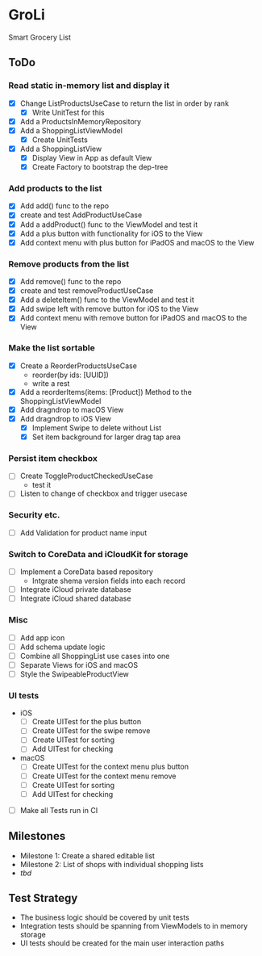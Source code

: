 # GroLi
Smart Grocery List

## ToDo
### Read static in-memory list and display it
- [x] Change ListProductsUseCase to return the list in order by rank
  - [x] Write UnitTest for this
- [x] Add a ProductsInMemoryRepository
- [x] Add a ShoppingListViewModel
  - [x] Create UnitTests
- [x] Add a ShoppingListView
  - [x] Display View in App as default View
  - [x] Create Factory to bootstrap the dep-tree
 
### Add products to the list
- [x] Add add() func to the repo
- [x] create and test AddProductUseCase
- [x] Add a addProduct() func to the ViewModel and test it
- [x] Add a plus button with functionality for iOS to the View
- [x] Add context menu with plus button for iPadOS and macOS to the View

### Remove products from the list
- [x] Add remove() func to the repo
- [x] create and test removeProductUseCase
- [x] Add a deleteItem() func to the ViewModel and test it
- [x] Add swipe left with remove button for iOS to the View
- [x] Add context menu with remove button for  iPadOS and macOS to the View

### Make the list sortable
- [x] Create a ReorderProductsUseCase
  - reorder(by ids: [UUID])
  - write a rest
- [x] Add a reorderItems(items: [Product]) Method to the ShoppingListViewModel
- [x] Add dragndrop to macOS View
- [x] Add dragndrop to iOS View
  - [x] Implement Swipe to delete without List
  - [x] Set item background for larger drag tap area
  
### Persist item checkbox
- [ ] Create ToggleProductCheckedUseCase
  - test it
- [ ] Listen to change of checkbox and trigger usecase

### Security etc.
- [ ] Add Validation for product name input

### Switch to CoreData and iCloudKit for storage
- [ ] Implement a CoreData based repository
  - Intgrate shema version fields into each record
- [ ] Integrate iCloud private database
- [ ] Integrate iCloud shared database

### Misc
- [ ] Add app icon
- [ ] Add schema update logic
- [ ] Combine all ShoppingList use cases into one
- [ ] Separate Views for iOS and macOS
- [ ] Style the SwipeableProductView

### UI tests
- iOS
  - [ ] Create UITest for the plus button
  - [ ] Create UITest for the swipe remove
  - [ ] Create UITest for sorting
  - [ ] Add UITest for checking
- macOS
  - [ ] Create UITest for the context menu plus button
  - [ ] Create UITest for the context menu remove
  - [ ] Create UITest for sorting
  - [ ] Add UITest for checking
- [ ] Make all Tests run in CI

## Milestones
- Milestone 1: Create a shared editable list 
- Milestone 2: List of shops with individual shopping lists
- _tbd_

## Test Strategy
- The business logic should be covered by unit tests
- Integration tests should be spanning from ViewModels to in memory storage
- UI tests should be created for the main user interaction paths


